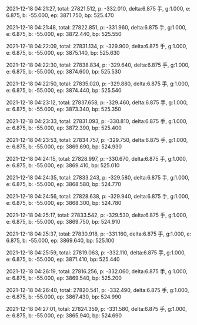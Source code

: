 2021-12-18 04:21:27, total: 27821.512, p: -332.010, delta:6.875 手, g:1.000, e: 6.875, b: -55.000, ep: 3871.750, bp: 525.470

2021-12-18 04:21:48, total: 27822.851, p: -331.960, delta:6.875 手, g:1.000, e: 6.875, b: -55.000, ep: 3872.440, bp: 525.550

2021-12-18 04:22:09, total: 27831.134, p: -329.900, delta:6.875 手, g:1.000, e: 6.875, b: -55.000, ep: 3875.140, bp: 525.630

2021-12-18 04:22:30, total: 27838.834, p: -329.640, delta:6.875 手, g:1.000, e: 6.875, b: -55.000, ep: 3874.600, bp: 525.530

2021-12-18 04:22:50, total: 27835.020, p: -329.880, delta:6.875 手, g:1.000, e: 6.875, b: -55.000, ep: 3874.440, bp: 525.540

2021-12-18 04:23:12, total: 27837.658, p: -329.460, delta:6.875 手, g:1.000, e: 6.875, b: -55.000, ep: 3873.340, bp: 525.350

2021-12-18 04:23:33, total: 27831.093, p: -330.810, delta:6.875 手, g:1.000, e: 6.875, b: -55.000, ep: 3872.390, bp: 525.400

2021-12-18 04:23:53, total: 27834.757, p: -329.750, delta:6.875 手, g:1.000, e: 6.875, b: -55.000, ep: 3869.690, bp: 524.930

2021-12-18 04:24:15, total: 27828.997, p: -330.670, delta:6.875 手, g:1.000, e: 6.875, b: -55.000, ep: 3869.410, bp: 525.010

2021-12-18 04:24:35, total: 27833.243, p: -329.580, delta:6.875 手, g:1.000, e: 6.875, b: -55.000, ep: 3868.580, bp: 524.770

2021-12-18 04:24:56, total: 27828.638, p: -329.940, delta:6.875 手, g:1.000, e: 6.875, b: -55.000, ep: 3868.300, bp: 524.780

2021-12-18 04:25:17, total: 27833.542, p: -329.530, delta:6.875 手, g:1.000, e: 6.875, b: -55.000, ep: 3869.750, bp: 524.910

2021-12-18 04:25:37, total: 27830.918, p: -331.160, delta:6.875 手, g:1.000, e: 6.875, b: -55.000, ep: 3869.640, bp: 525.100

2021-12-18 04:25:59, total: 27819.063, p: -332.110, delta:6.875 手, g:1.000, e: 6.875, b: -55.000, ep: 3871.410, bp: 525.440

2021-12-18 04:26:19, total: 27816.256, p: -332.060, delta:6.875 手, g:1.000, e: 6.875, b: -55.000, ep: 3869.540, bp: 525.200

2021-12-18 04:26:40, total: 27820.541, p: -332.490, delta:6.875 手, g:1.000, e: 6.875, b: -55.000, ep: 3867.430, bp: 524.990

2021-12-18 04:27:01, total: 27824.359, p: -331.580, delta:6.875 手, g:1.000, e: 6.875, b: -55.000, ep: 3865.940, bp: 524.690